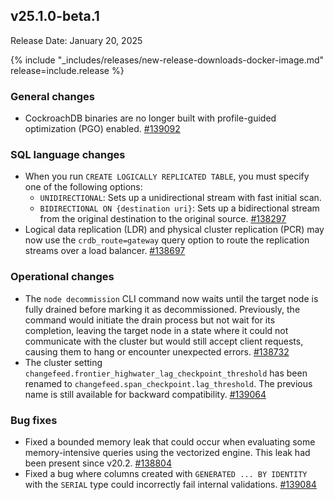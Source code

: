 ## v25.1.0-beta.1

Release Date: January 20, 2025

{% include "_includes/releases/new-release-downloads-docker-image.md" release=include.release %}

<h3 id="v25-1-0-beta-1-general-changes">General changes</h3>

- CockroachDB binaries are no longer built with profile-guided optimization (PGO) enabled. [#139092][#139092]

<h3 id="v25-1-0-beta-1-sql-language-changes">SQL language changes</h3>

- When you run `CREATE LOGICALLY REPLICATED TABLE`, you must specify one of the following options:
  - `UNIDIRECTIONAL`: Sets up a unidirectional stream with fast initial scan.
  - `BIDIRECTIONAL ON {destination uri}`: Sets up a bidirectional stream from the original destination to the original source. [#138297][#138297]
- Logical data replication (LDR) and physical cluster replication (PCR) may now use the `crdb_route=gateway` query option to route the replication streams over a load balancer. [#138697][#138697]

<h3 id="v25-1-0-beta-1-operational-changes">Operational changes</h3>

- The `node decommission` CLI command now waits until the target node is fully drained before marking it as decommissioned. Previously, the command would initiate the drain process but not wait for its completion, leaving the target node in a state where it could not communicate with the cluster but would still accept client requests, causing them to hang or encounter unexpected errors. [#138732][#138732]
- The cluster setting `changefeed.frontier_highwater_lag_checkpoint_threshold` has been renamed to `changefeed.span_checkpoint.lag_threshold`. The previous name is still available for backward compatibility. [#139064][#139064]

<h3 id="v25-1-0-beta-1-bug-fixes">Bug fixes</h3>

- Fixed a bounded memory leak that could occur when evaluating some memory-intensive queries using the vectorized engine. This leak had been present since v20.2. [#138804][#138804]
- Fixed a bug where columns created with `GENERATED ... BY IDENTITY` with the `SERIAL` type could incorrectly fail internal validations. [#139084][#139084]

[#136879]: https://github.com/cockroachdb/cockroach/pull/136879
[#137319]: https://github.com/cockroachdb/cockroach/pull/137319
[#138283]: https://github.com/cockroachdb/cockroach/pull/138283
[#138297]: https://github.com/cockroachdb/cockroach/pull/138297
[#138697]: https://github.com/cockroachdb/cockroach/pull/138697
[#138732]: https://github.com/cockroachdb/cockroach/pull/138732
[#138804]: https://github.com/cockroachdb/cockroach/pull/138804
[#138849]: https://github.com/cockroachdb/cockroach/pull/138849
[#139041]: https://github.com/cockroachdb/cockroach/pull/139041
[#139042]: https://github.com/cockroachdb/cockroach/pull/139042
[#139064]: https://github.com/cockroachdb/cockroach/pull/139064
[#139084]: https://github.com/cockroachdb/cockroach/pull/139084
[#139092]: https://github.com/cockroachdb/cockroach/pull/139092
[00f75802a]: https://github.com/cockroachdb/cockroach/commit/00f75802a
[067579e89]: https://github.com/cockroachdb/cockroach/commit/067579e89
[0d2b39732]: https://github.com/cockroachdb/cockroach/commit/0d2b39732
[1b1b1b763]: https://github.com/cockroachdb/cockroach/commit/1b1b1b763
[23806329e]: https://github.com/cockroachdb/cockroach/commit/23806329e
[3708ee527]: https://github.com/cockroachdb/cockroach/commit/3708ee527
[4e3b377d8]: https://github.com/cockroachdb/cockroach/commit/4e3b377d8
[59e987a9f]: https://github.com/cockroachdb/cockroach/commit/59e987a9f
[6e251fb53]: https://github.com/cockroachdb/cockroach/commit/6e251fb53
[780f5a6c6]: https://github.com/cockroachdb/cockroach/commit/780f5a6c6
[78a873fd4]: https://github.com/cockroachdb/cockroach/commit/78a873fd4
[87d99d96b]: https://github.com/cockroachdb/cockroach/commit/87d99d96b
[a09069f29]: https://github.com/cockroachdb/cockroach/commit/a09069f29
[b0f2b656d]: https://github.com/cockroachdb/cockroach/commit/b0f2b656d
[b8371641b]: https://github.com/cockroachdb/cockroach/commit/b8371641b
[b957e65c3]: https://github.com/cockroachdb/cockroach/commit/b957e65c3
[cc8e09034]: https://github.com/cockroachdb/cockroach/commit/cc8e09034
[d4d9811d8]: https://github.com/cockroachdb/cockroach/commit/d4d9811d8
[d4ea7302d]: https://github.com/cockroachdb/cockroach/commit/d4ea7302d
[f2f1b2ced]: https://github.com/cockroachdb/cockroach/commit/f2f1b2ced
